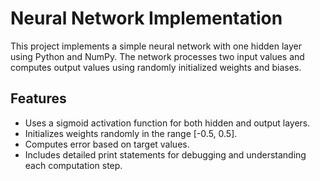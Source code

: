 # Neural Network Implementation

This project implements a simple neural network with one hidden layer using Python and NumPy. The network processes two input values and computes output values using randomly initialized weights and biases.

## Features

- Uses a sigmoid activation function for both hidden and output layers.
- Initializes weights randomly in the range [-0.5, 0.5].
- Computes error based on target values.
- Includes detailed print statements for debugging and understanding each computation step.
